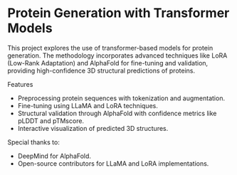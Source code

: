 
Protein Generation with Transformer Models
==========================================


This project explores the use of transformer-based models for protein generation. The methodology incorporates advanced techniques like LoRA (Low-Rank Adaptation) and AlphaFold for fine-tuning and validation, providing high-confidence 3D structural predictions of proteins.

Features
- Preprocessing protein sequences with tokenization and augmentation.
- Fine-tuning using LLaMA and LoRA techniques.
- Structural validation through AlphaFold with confidence metrics like pLDDT and pTMscore.
- Interactive visualization of predicted 3D structures.

Special thanks to:

- DeepMind for AlphaFold.
- Open-source contributors for LLaMA and LoRA implementations.
